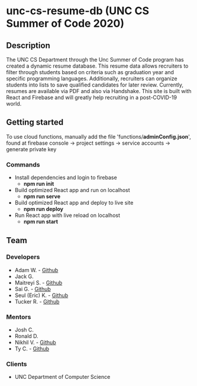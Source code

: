 # unc-cs-resume-db (UNC CS Summer of Code 2020)

## Description

The UNC CS Department through the Unc Summer of Code program has created a dynamic resume database. This resume data allows recruiters to filter through students based on criteria such as graduation year and specific programming languages. Additionally, recruiters can organize students into lists to save qualified candidates for later review. Currently, resumes are available via PDF and also via Handshake. This site is built with React and Firebase and will greatly help recruiting in a post-COVID-19 world. 

## Getting started

To use cloud functions, manually add the file 'functions/**adminConfig.json**', found at firebase console -> project settings -> service accounts -> generate private key

### Commands

- Install dependencies and login to firebase
  - **npm run init**
- Build optimized React app and run on localhost
  - **npm run serve**
- Build optimized React app and deploy to live site
  - **npm run deploy**
- Run React app with live reload on localhost
  - **npm run start**

## Team

### Developers

- Adam W. - [Github](https://github.com/AdamWinek)
- Jack G.
- Maitreyi S. - [Github](https://github.com/maitsiv)
- Sai G. - [Github](https://github.com/sgongidi)
- Seul (Eric) K. - [Github](https://github.com/kimseul91)
- Tucker R. - [Github](https://github.com/treisig)

### Mentors

- Josh C.
- Ronald D.
- Nikhil V. - [Github](https://github.com/nikhil-vytla)
- Ty C. - [Github](https://github.com/tygcrawford)

### Clients

- UNC Department of Computer Science
